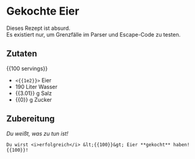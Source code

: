 # Gekochte Eier

Dieses Rezept ist absurd.  
Es existiert nur, um Grenzfälle im Parser und Escape-Code zu testen.

## Zutaten

{{100 servings}}

- `<{{1e2}}>` Eier
- 190 Liter Wasser
- {{3.01}} g Salz
- {{0}} g Zucker

## Zubereitung

_Du weißt, was zu tun ist!_

```
Du wirst <i>erfolgreich</i> &lt;{{100}}&gt; Eier **gekocht** haben! {{100}}!
```
